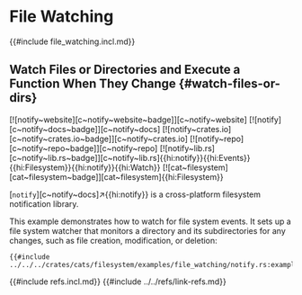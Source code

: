 # File Watching

{{#include file_watching.incl.md}}

## Watch Files or Directories and Execute a Function When They Change {#watch-files-or-dirs}

[![notify~website][c~notify~website~badge]][c~notify~website] [![notify][c~notify~docs~badge]][c~notify~docs] [![notify~crates.io][c~notify~crates.io~badge]][c~notify~crates.io] [![notify~repo][c~notify~repo~badge]][c~notify~repo] [![notify~lib.rs][c~notify~lib.rs~badge]][c~notify~lib.rs]{{hi:notify}}{{hi:Events}}{{hi:Filesystem}}{{hi:notify}}{{hi:Watch}} [![cat~filesystem][cat~filesystem~badge]][cat~filesystem]{{hi:Filesystem}}

[`notify`][c~notify~docs]↗{{hi:notify}} is a cross-platform filesystem notification library.

This example demonstrates how to watch for file system events. It sets up a file system watcher that monitors a directory and its subdirectories for any changes, such as file creation, modification, or deletion:

```rust,editable
{{#include ../../../crates/cats/filesystem/examples/file_watching/notify.rs:example}}
```

{{#include refs.incl.md}}
{{#include ../../refs/link-refs.md}}

<div class="hidden">
</div>
